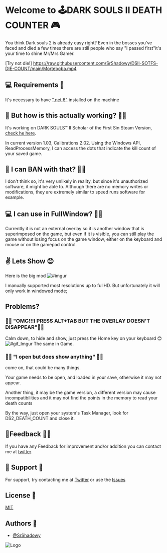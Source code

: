 
# Welcome to  🕹️**DARK SOULS II DEATH COUNTER** 🎮

You think Dark souls 2 is already easy right? Even in the bosses you've faced and died a few times there are still people who say "I passed first"it's your time to shine Mr/Mrs Gamer.

[Try not die!]
https://raw.githubusercontent.com/SrShadowy/DSII-SOTFS-DIE-COUNT/main/Morteboba.mp4


## 💻 Requirements 📝
It's necessary to have [".net 6"](https://dotnet.microsoft.com/en-us/download/dotnet/6.0) installed on the machine

## 📝 But how is this actually working? 🤔🤔

It's working on DARK SOULS™ II Scholar of the First Sin Steam Version, [check he here](https://store.steampowered.com/agecheck/app/335300/).

In current version 1.03, Calibrations 2.02.
Using the Windows API, ReadProcessMemory, I can access the dots that indicate the kill count of your saved game.



## 🚫 I can BAN with that? 🤔🤔

I don't think so, it's very unlikely in reality, but since it's unauthorized software, it might be able to.
Although there are no memory writes or modifications, they are extremely similar to speed runs software for example.

## 💻 I can use in FullWindow? 🤔🤔

Currently it is not an external overlay so it is another window that is superimposed on the game, but even if it is visible, you can still play the game without losing focus on the game window, either on the keyboard and mouse or on the gamepad control.
## ✌️ Lets Show 😊

Here is the big mod 
![#imgur](https://i.imgur.com/fPQZPBC.png)

I manually supported most resolutions up to fullHD.
But unfortunately it will only work in windowed mode;


## Problems?


### 🤷‍♂️ "OMG!!!I PRESS ALT+TAB BUT THE OVERLAY DOESN'T DISAPPEAR"🤦‍♀️

Calm down, to hide and show,  just press the Home key on your keyboard 😊
![#gif_Imgur](https://i.imgur.com/bPUnzv4.gif)
The same in Game.


### 🤦‍♂️ "I open but does show anything" 🤷‍♀️

come on, that could be many things.

Your game needs to be open, and loaded in your save, otherwise it may not appear.

Another thing, it may be the game version, a different version may cause incompatibilities and it may not find the points in the memory to read your death counts

By the way, just open your system's Task Manager, look for DS2_DEATH_COUNT and close it.
## 🙋Feedback 🙋‍♀️ 

If you have any Feedback for improvement and/or addition you can contact me at [twitter](https://twitter.com/SrShadowy)


## 👋 Support 🤳

For support, try contacting me at [Twitter](https://twitter.com/SrShadowy) or use the [Issues](https://github.com/SrShadowy/pyLogin/issues)


## License 📃

[MIT](https://choosealicense.com/licenses/mit/)


## Authors 🤝

- [@SrShadowy](https://github.com/SrShadowy)

![Logo](https://i.imgur.com/NUUNkon.png)
